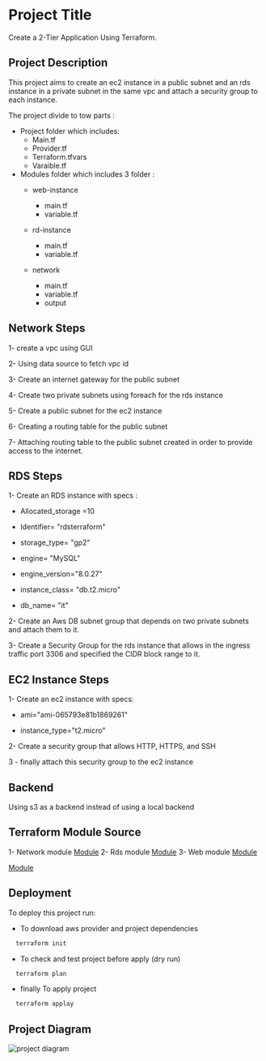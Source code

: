 
# Project Title

Create a 2-Tier Application Using Terraform.




## Project Description
This project aims to create an ec2 instance in a public subnet and an rds instance in a private subnet in the same vpc and attach a security group to each instance.

The project divide to tow parts :

*  Project folder which includes: 
    * Main.tf
    * Provider.tf
    * Terraform.tfvars
    * Varaible.tf
*  Modules folder which includes 3 folder :
    * web-instance
       * main.tf
       * variable.tf
    * rd-instance
       * main.tf
       * variable.tf
       
    * network
       * main.tf
       * variable.tf
       * output
    
## Network Steps
1- create a vpc using GUI

2- Using data source to fetch vpc id

3- Create an internet gateway for the public subnet

4- Create two private subnets using foreach for the rds instance

5- Create a public subnet for the ec2 instance

6- Creating a routing table for the public subnet

7- Attaching routing table to the public subnet created in order to provide access to the internet.
## RDS Steps
1- Create an RDS instance with specs :

* Allocated_storage =10

* Identifier= "rdsterraform"

* storage_type= "gp2"

* engine= "MySQL"

* engine_version="8.0.27"

* instance_class= "db.t2.micro"

* db_name= "it"

2- Create an Aws DB subnet group that depends on two private subnets and attach them to it.

3- Create a Security Group for the rds instance that allows in the ingress traffic port 3306 and specified the CIDR block range to it.



## EC2 Instance Steps
1- Create an ec2 instance with specs:

* ami="ami-065793e81b1869261"

* instance_type="t2.micro"

2- Create a security group that allows HTTP, HTTPS, and SSH

3 - finally attach this security group to the ec2 instance
## Backend
Using s3 as a backend instead of using  a local backend 
## Terraform Module Source

1- Network module
   [Module](https://github.com/AlaaZahran/2-Tier-App-network-module.git)
2- Rds module
   [Module](https://github.com/AlaaZahran/2-Tier-App-rds-instance-module.git)
3- Web module
   [Module](https://github.com/AlaaZahran/2-Tier-App-web-instance-module.git)

[Module](https://github.com/AlaaZahran/2-Tier-App-module.git)


## Deployment

To deploy this project run:

* To download aws provider and project dependencies

```bash
  terraform init

```
* To check and test project before apply (dry run)
```bash
  terraform plan
```  
* finally To apply project 
```bash
  terraform applay
```


## Project Diagram

![project diagram](https://res.cloudinary.com/practicaldev/image/fetch/s--jpYNxJGI--/c_limit%2Cf_auto%2Cfl_progressive%2Cq_auto%2Cw_880/https://dev-to-uploads.s3.amazonaws.com/i/gc4m221kunlarpjlzoen.png)
